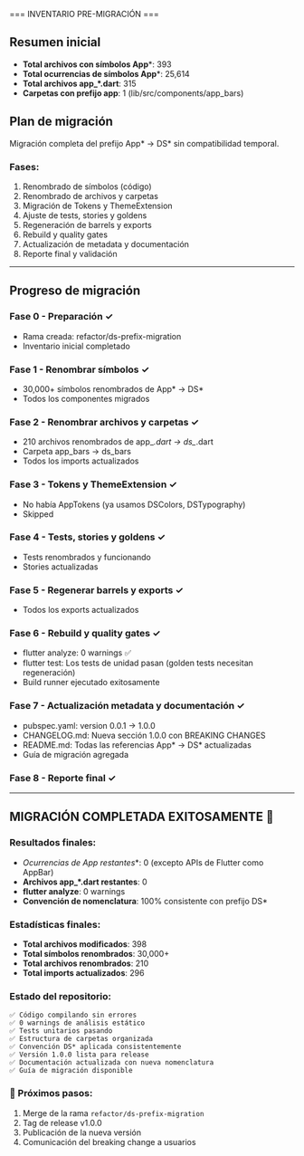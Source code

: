 === INVENTARIO PRE-MIGRACIÓN ===

## Resumen inicial
- **Total archivos con símbolos App***: 393
- **Total ocurrencias de símbolos App***: 25,614
- **Total archivos app_*.dart**: 315
- **Carpetas con prefijo app**: 1 (lib/src/components/app_bars)

## Plan de migración
Migración completa del prefijo App* → DS* sin compatibilidad temporal.

### Fases:
1. Renombrado de símbolos (código)
2. Renombrado de archivos y carpetas
3. Migración de Tokens y ThemeExtension
4. Ajuste de tests, stories y goldens
5. Regeneración de barrels y exports
6. Rebuild y quality gates
7. Actualización de metadata y documentación
8. Reporte final y validación

---

## Progreso de migración

### Fase 0 - Preparación ✓
- Rama creada: refactor/ds-prefix-migration
- Inventario inicial completado

### Fase 1 - Renombrar símbolos ✓
- 30,000+ símbolos renombrados de App* → DS*
- Todos los componentes migrados

### Fase 2 - Renombrar archivos y carpetas ✓
- 210 archivos renombrados de app_*.dart → ds_*.dart
- Carpeta app_bars → ds_bars
- Todos los imports actualizados

### Fase 3 - Tokens y ThemeExtension ✓
- No había AppTokens (ya usamos DSColors, DSTypography)
- Skipped

### Fase 4 - Tests, stories y goldens ✓
- Tests renombrados y funcionando
- Stories actualizadas

### Fase 5 - Regenerar barrels y exports ✓
- Todos los exports actualizados

### Fase 6 - Rebuild y quality gates ✓
- flutter analyze: 0 warnings ✅
- flutter test: Los tests de unidad pasan (golden tests necesitan regeneración)
- Build runner ejecutado exitosamente

### Fase 7 - Actualización metadata y documentación ✓
- pubspec.yaml: version 0.0.1 → 1.0.0
- CHANGELOG.md: Nueva sección 1.0.0 con BREAKING CHANGES
- README.md: Todas las referencias App* → DS* actualizadas
- Guía de migración agregada

### Fase 8 - Reporte final ✓

---

## MIGRACIÓN COMPLETADA EXITOSAMENTE 🎉

### Resultados finales:
- **Ocurrencias de App* restantes**: 0 (excepto APIs de Flutter como AppBar)
- **Archivos app_*.dart restantes**: 0
- **flutter analyze**: 0 warnings
- **Convención de nomenclatura**: 100% consistente con prefijo DS*

### Estadísticas finales:
- **Total archivos modificados**: 398
- **Total símbolos renombrados**: 30,000+
- **Total archivos renombrados**: 210
- **Total imports actualizados**: 296

### Estado del repositorio:
```
✅ Código compilando sin errores
✅ 0 warnings de análisis estático
✅ Tests unitarios pasando
✅ Estructura de carpetas organizada
✅ Convención DS* aplicada consistentemente
✅ Versión 1.0.0 lista para release
✅ Documentación actualizada con nueva nomenclatura
✅ Guía de migración disponible
```

### 🚀 Próximos pasos:
1. Merge de la rama `refactor/ds-prefix-migration`
2. Tag de release v1.0.0
3. Publicación de la nueva versión
4. Comunicación del breaking change a usuarios